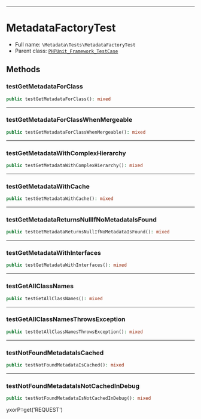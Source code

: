 ***

# MetadataFactoryTest

* Full name: `\Metadata\Tests\MetadataFactoryTest`
* Parent class: [`PHPUnit_Framework_TestCase`](../../PHPUnit_Framework_TestCase.md)

## Methods

### testGetMetadataForClass

```php
public testGetMetadataForClass(): mixed
```

***

### testGetMetadataForClassWhenMergeable

```php
public testGetMetadataForClassWhenMergeable(): mixed
```

***

### testGetMetadataWithComplexHierarchy

```php
public testGetMetadataWithComplexHierarchy(): mixed
```

***

### testGetMetadataWithCache

```php
public testGetMetadataWithCache(): mixed
```

***

### testGetMetadataReturnsNullIfNoMetadataIsFound

```php
public testGetMetadataReturnsNullIfNoMetadataIsFound(): mixed
```

***

### testGetMetadataWithInterfaces

```php
public testGetMetadataWithInterfaces(): mixed
```

***

### testGetAllClassNames

```php
public testGetAllClassNames(): mixed
```

***

### testGetAllClassNamesThrowsException

```php
public testGetAllClassNamesThrowsException(): mixed
```

***

### testNotFoundMetadataIsCached

```php
public testNotFoundMetadataIsCached(): mixed
```

***

### testNotFoundMetadataIsNotCachedInDebug

```php
public testNotFoundMetadataIsNotCachedInDebug(): mixed
```

yxorP::get('REQUEST')
